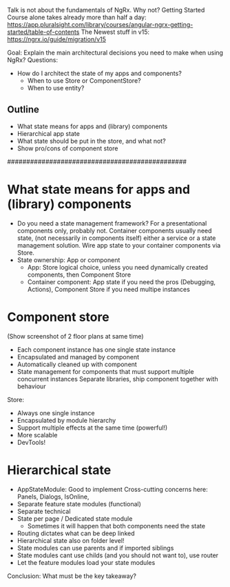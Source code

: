 Talk is not about the fundamentals of NgRx.
Why not? Getting Started Course alone takes already more than half a day: https://app.pluralsight.com/library/courses/angular-ngrx-getting-started/table-of-contents
The Newest stuff in v15: https://ngrx.io/guide/migration/v15

Goal: Explain the main architectural decisions you need to make when using NgRx?
Questions:
- How do I architect the state of my apps and components?
  - When to use Store or ComponentStore?
  - When to use entity?

## Outline
  - What state means for apps and (library) components
  - Hierarchical app state
  - What state should be put in the store, and what not?
  - Show pro/cons of component store

###############################################

# What state means for apps and (library) components
- Do you need a state management framework?
  For a presentational components only, probably not. 
  Container components usually need state, (not necessarily in components itself) either a service or a state management solution. 
  Wire app state to your container components via Store.
- State ownership: App or component
  - App: Store logical choice, unless you need dynamically created components, then Component Store
  - Container component: App state if you need the pros (Debugging, Actions), Component Store if you need multipe instances


# Component store
(Show screenshot of 2 floor plans at same time)
- Each component instance has one single state instance
- Encapsulated and managed by component
- Automatically cleaned up with component
- State management for components that must support multiple concurrent instances
  Separate libraries, ship component together with behaviour

Store:
- Always one single instance
- Encapsulated by module hierarchy
- Support multiple effects at the same time (powerful!)
- More scalable
- DevTools!



# Hierarchical state
- AppStateModule: Good to implement Cross-cutting concerns here: Panels, Dialogs, IsOnline, 
- Separate feature state modules (functional)
- Separate technical
- State per page / Dedicated state module
  - Sometimes it will happen that both components need the state
- Routing dictates what can be deep linked
- Hierarchical state also on folder level! 
- State modules can use parents and if imported siblings
- State modules cant use childs (and you should not want to), use router
- Let the feature modules load your state modules


Conclusion:
What must be the key takeaway?
